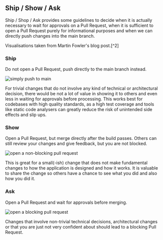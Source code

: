 ## Ship / Show / Ask

Ship / Shop / Ask provides some guidelines to decide when it is actually necessary to wait for approvals on a Pull Request, when it is sufficient to open a Pull Request purely for informational purposes and when we can directly push changes into the main branch.

Visualisations taken from Martin Fowler's blog post.[^2]

### Ship

Do not open a Pull Request, push directly to the main branch instead.

![simply push to main](assets/ship.png)

For trivial changes that do not involve any kind of technical or architectural decision, there would be not a lot of value in showing it to others and even less in waiting for approvals before processing. This works best for codebases with high quality standards, as a high test coverage and tools like static code analysers can greatly reduce the risk of unintended side effects and slip ups.

### Show

Open a Pull Request, but merge directly after the build passes. Others can still review your changes and give feedback, but you are not blocked.

![open a non-blocking pull request](assets/show.png)

This is great for a small(-ish) change that does not make fundamental changes to how the application is designed and how it works. It is valuable to share the change so others have a chance to see what you did and also how you did it.

### Ask

Open a Pull Request and wait for approvals before merging.

![open a blocking pull request](assets/ask.png)

Changes that involve non-trivial technical decisions, architectural changes or that you are just not very confident about should lead to a blocking Pull Request. 

[^1]: https://martinfowler.com/articles/ship-show-ask.html